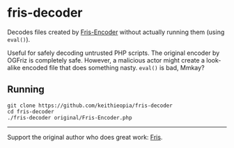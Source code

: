 # fris-decoder
Decodes files created by [Fris-Encoder](https://github.com/OGFris/Fris-Encoder) 
without actually running them (using `eval()`). 

Useful for safely decoding untrusted PHP scripts. The original encoder 
by OGFriz is completely safe. However, a malicious actor might create a 
look-alike encoded file that does something nasty. `eval()` is bad, Mmkay?

## Running
    git clone https://github.com/keithieopia/fris-decoder
    cd fris-decoder
    ./fris-decoder original/Fris-Encoder.php

---

Support the original author who does great work: [Fris](https://github.com/OGFris). 
